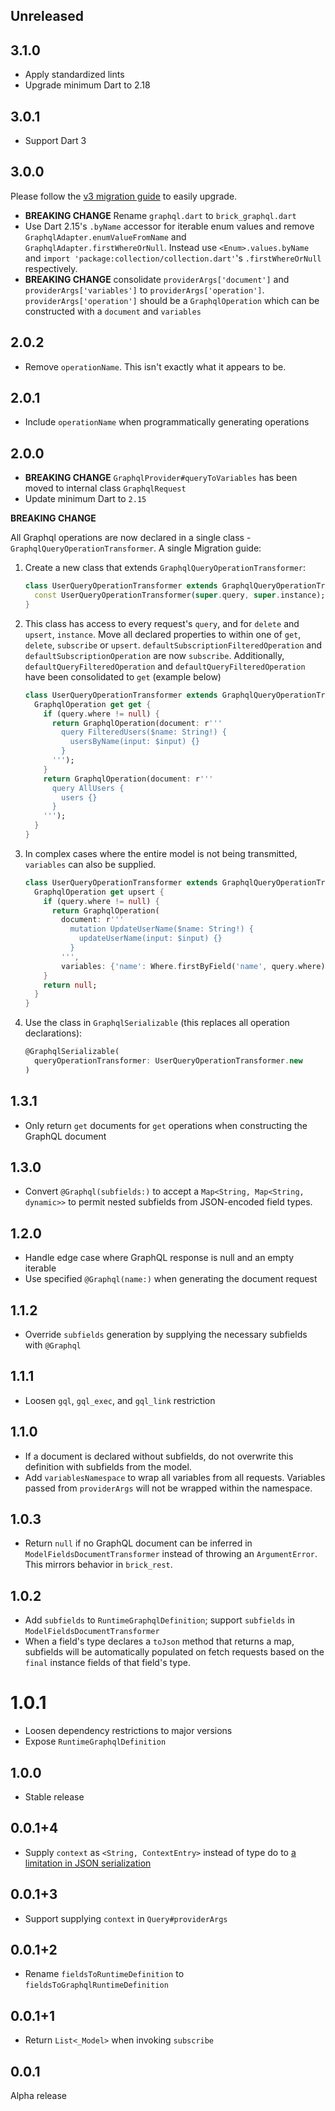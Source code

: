 ## Unreleased

## 3.1.0

* Apply standardized lints
* Upgrade minimum Dart to 2.18

## 3.0.1

* Support Dart 3

## 3.0.0

Please follow the [v3 migration guide](https://github.com/GetDutchie/brick/issues/325) to easily upgrade.

* **BREAKING CHANGE** Rename `graphql.dart` to `brick_graphql.dart`
* Use Dart 2.15's `.byName` accessor for iterable enum values and remove `GraphqlAdapter.enumValueFromName` and `GraphqlAdapter.firstWhereOrNull`. Instead use `<Enum>.values.byName` and `import 'package:collection/collection.dart'`'s `.firstWhereOrNull` respectively.
* **BREAKING CHANGE** consolidate `providerArgs['document']` and `providerArgs['variables']` to `providerArgs['operation']`. `providerArgs['operation']` should be a `GraphqlOperation` which can be constructed with a `document` and `variables`

## 2.0.2

* Remove `operationName`. This isn't exactly what it appears to be.

## 2.0.1

* Include `operationName` when programmatically generating operations

## 2.0.0

* **BREAKING CHANGE** `GraphqlProvider#queryToVariables` has been moved to internal class `GraphqlRequest`
* Update minimum Dart to `2.15`

**BREAKING CHANGE**

All Graphql operations are now declared in a single class - `GraphqlQueryOperationTransformer`. A single  Migration guide:

1. Create a new class that extends `GraphqlQueryOperationTransformer`:
    ```dart
    class UserQueryOperationTransformer extends GraphqlQueryOperationTransformer {
      const UserQueryOperationTransformer(super.query, super.instance);
    }
    ```
1. This class has access to every request's `query`, and for `delete` and `upsert`, `instance`. Move all declared properties to within one of `get`, `delete`, `subscribe` or `upsert`. `defaultSubscriptionFilteredOperation` and `defaultSubscriptionOperation` are now `subscribe`. Additionally, `defaultQueryFilteredOperation` and `defaultQueryFilteredOperation` have been consolidated to `get` (example below)
    ```dart
    class UserQueryOperationTransformer extends GraphqlQueryOperationTransformer {
      GraphqlOperation get get {
        if (query.where != null) {
          return GraphqlOperation(document: r'''
            query FilteredUsers($name: String!) {
              usersByName(input: $input) {}
            }
          ''');
        }
        return GraphqlOperation(document: r'''
          query AllUsers {
            users {}
          }
        ''');
      }
    }
    ```
1. In complex cases where the entire model is not being transmitted, `variables` can also be supplied.
    ```dart
    class UserQueryOperationTransformer extends GraphqlQueryOperationTransformer {
      GraphqlOperation get upsert {
        if (query.where != null) {
          return GraphqlOperation(
            document: r'''
              mutation UpdateUserName($name: String!) {
                updateUserName(input: $input) {}
              }
            ''',
            variables: {'name': Where.firstByField('name', query.where)});
        }
        return null;
      }
    }
    ```
1. Use the class in `GraphqlSerializable` (this replaces all operation declarations):
    ```dart
    @GraphqlSerializable(
      queryOperationTransformer: UserQueryOperationTransformer.new
    )
    ```

## 1.3.1

* Only return `get` documents for `get` operations when constructing the GraphQL document

## 1.3.0

* Convert `@Graphql(subfields:)` to accept a `Map<String, Map<String, dynamic>>` to permit nested subfields from JSON-encoded field types.

## 1.2.0

* Handle edge case where GraphQL response is null and an empty iterable
* Use specified `@Graphql(name:)` when generating the document request

## 1.1.2

* Override `subfields` generation by supplying the necessary subfields with `@Graphql`

## 1.1.1

* Loosen `gql`, `gql_exec`, and `gql_link` restriction

## 1.1.0

* If a document is declared without subfields, do not overwrite this definition with subfields from the model.
* Add `variablesNamespace` to wrap all variables from all requests. Variables passed from `providerArgs` will not be wrapped within the namespace.

## 1.0.3

* Return `null` if no GraphQL document can be inferred in `ModelFieldsDocumentTransformer` instead of throwing an `ArgumentError`. This mirrors behavior in `brick_rest`.

## 1.0.2

* Add `subfields` to `RuntimeGraphqlDefinition`; support `subfields` in `ModelFieldsDocumentTransformer`
* When a field's type declares a `toJson` method that returns a map, subfields will be automatically populated on fetch requests based on the `final` instance fields of that field's type.

# 1.0.1

* Loosen dependency restrictions to major versions
* Expose `RuntimeGraphqlDefinition`

## 1.0.0

* Stable release

## 0.0.1+4

* Supply `context` as `<String, ContextEntry>` instead of type do to [a limitation in JSON serialization](https://stackoverflow.com/a/70538460)

## 0.0.1+3

* Support supplying `context` in `Query#providerArgs`

## 0.0.1+2

* Rename `fieldsToRuntimeDefinition` to `fieldsToGraphqlRuntimeDefinition`

## 0.0.1+1

* Return `List<_Model>` when invoking `subscribe`

## 0.0.1

Alpha release
